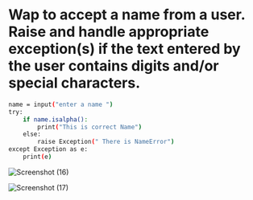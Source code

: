 
# Wap to accept a name from a user. Raise and handle appropriate exception(s) if the text entered by the user contains digits and/or special characters.
```bash
name = input("enter a name ")
try:
    if name.isalpha():
        print("This is correct Name")
    else:
        raise Exception(" There is NameError")
except Exception as e: 
    print(e)
```
![Screenshot (16)](https://github.com/user-attachments/assets/1550ee06-91d2-4650-9b4a-ad0a57652a13)

![Screenshot (17)](https://github.com/user-attachments/assets/f31130c2-75a2-4fe7-824b-8c90bd015c42)
